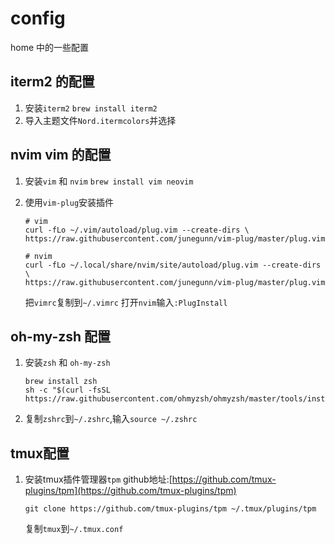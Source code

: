 # config

home 中的一些配置

## iterm2 的配置

1. 安装`iterm2`
   `brew install iterm2`
2. 导入主题文件`Nord.itermcolors`并选择

## nvim vim 的配置

1. 安装`vim` 和 `nvim`
   `brew install vim neovim`

2. 使用`vim-plug`安装插件

   ```shell
   # vim
   curl -fLo ~/.vim/autoload/plug.vim --create-dirs \
   https://raw.githubusercontent.com/junegunn/vim-plug/master/plug.vim

   # nvim
   curl -fLo ~/.local/share/nvim/site/autoload/plug.vim --create-dirs \
   https://raw.githubusercontent.com/junegunn/vim-plug/master/plug.vim
   ```

   把`vimrc`复制到`~/.vimrc`
   打开`nvim`输入`:PlugInstall`

## oh-my-zsh 配置

1. 安装`zsh` 和 `oh-my-zsh`
    ``` shell
    brew install zsh
    sh -c "$(curl -fsSL https://raw.githubusercontent.com/ohmyzsh/ohmyzsh/master/tools/install.sh)"
    ```

2. 复制`zshrc`到`~/.zshrc`,输入`source ~/.zshrc`

## tmux配置

1. 安装tmux插件管理器`tpm`
    github地址:[https://github.com/tmux-plugins/tpm](https://github.com/tmux-plugins/tpm)
    ```shell
    git clone https://github.com/tmux-plugins/tpm ~/.tmux/plugins/tpm
    ```
    复制`tmux`到`~/.tmux.conf`
